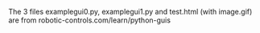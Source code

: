The 3 files examplegui0.py, examplegui1.py and test.html (with image.gif) are from robotic-controls.com/learn/python-guis
